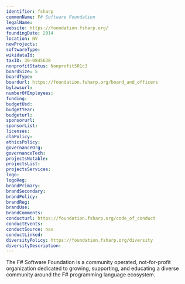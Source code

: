 ```yaml
---
identifier: fsharp
commonName: F# Software Foundation
legalName: 
website: https://foundation.fsharp.org/
foundingDate: 2014
location: NV
newProjects:
softwareType: 
wikidataId: 
taxID: 30-0845638
nonprofitStatus: Nonprofit501c3
boardSize: 5
boardType:
boardurl: https://foundation.fsharp.org/board_and_officers
bylawsurl:
numberOfEmployees:
funding:
budgetUsd:
budgetYear:
budgeturl:
sponsorurl:
sponsorList:
licenses:
claPolicy:
ethicsPolicy:
governanceOrg:
governanceTech:
projectsNotable:
projectsList:
projectsServices:
logo:
logoReg:
brandPrimary:
brandSecondary:
brandPolicy:
brandReg:
brandUse:
brandComments:
conducturl: https://foundation.fsharp.org/code_of_conduct
conductEvents:
conductSource: nav
conductLinked:
diversityPolicy: https://foundation.fsharp.org/diversity
diversityDescription:
---
```


The F# Software Foundation is a community operated, not-for-profit organization dedicated to growing, supporting, and educating a diverse community around the F# programming language ecosystem.
